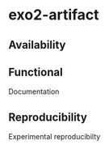 # exo2-artifact

## Availability

## Functional

Documentation


## Reproducibility

Experimental reproducibilty

